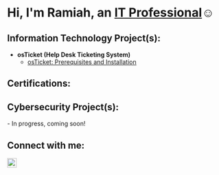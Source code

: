 <h1>Hi, I'm Ramiah, an <a href="https://linkedin.com/in/ramiah-jackson/">IT Professional</a>☺</h1>

<h2>Information Technology Project(s):</h2>

- <b>osTicket (Help Desk Ticketing System)</b>
  - [osTicket: Prerequisites and Installation](https://github.com/ramiahj/osticket-prereqs)

<h2>Certifications:</h2>

 <h2>Cybersecurity Project(s):</h2>
 - In progress, coming soon!

<h2>Connect with me:</h2>

[<img align="left" alt="Josh | LinkedIn" width="22px" src="https://cdn.jsdelivr.net/npm/simple-icons@v3/icons/linkedin.svg" />][linkedin]

[linkedin]: https://linkedin.com/in/ramiah-jackson/
